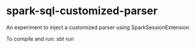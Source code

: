 # spark-sql-customized-parser
An experiment to inject a customized parser using SparkSessionExtension

To compile and run:
sbt run